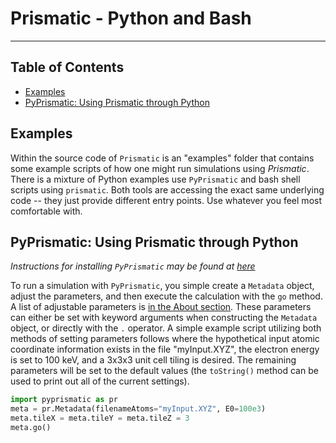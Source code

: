 # Prismatic - Python and Bash
---

## Table of Contents  
- [Examples](#examples)
- [PyPrismatic: Using Prismatic through Python](#pyprismatic)  



## Examples

Within the source code of `Prismatic` is an "examples" folder that contains some example scripts of how one might run simulations using *Prismatic*. There is a mixture of Python examples use `PyPrismatic` and bash shell scripts using `prismatic`. Both tools are accessing the exact same underlying code -- they just provide different entry points. Use whatever you feel most comfortable with.






<a name="pyprismatic"></a>
## PyPrismatic: Using Prismatic through Python  

*Instructions for installing `PyPrismatic` may be found at [here](installation.md)*

To run a simulation with `PyPrismatic`, you simple create a `Metadata` object, adjust the parameters, and then execute the calculation with the `go` method. A list of adjustable parameters is [in the About section](http://www.prism-em.com/about). These parameters can either be set with keyword arguments when constructing the `Metadata` object, or directly with the `.` operator. A simple example script utilizing both methods of setting parameters follows where the hypothetical input atomic coordinate information exists in the file "myInput.XYZ", the electron energy is set to 100 keV, and a 3x3x3 unit cell tiling is desired. The remaining parameters will be set to the default values (the `toString()` method can be used to print out all of the current settings).

~~~ python
import pyprismatic as pr
meta = pr.Metadata(filenameAtoms="myInput.XYZ", E0=100e3)
meta.tileX = meta.tileY = meta.tileZ = 3
meta.go()
~~~



